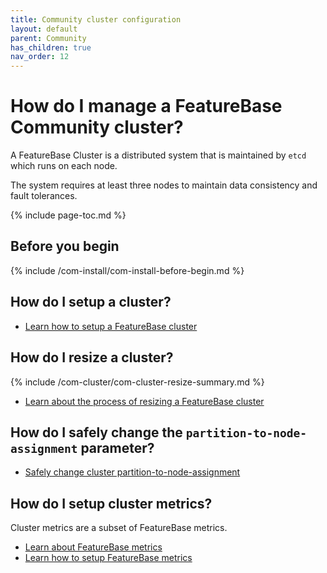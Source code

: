 ```yaml
---
title: Community cluster configuration
layout: default
parent: Community
has_children: true
nav_order: 12
---
```

# How do I manage a FeatureBase Community cluster?

A FeatureBase Cluster is a distributed system that is maintained by `etcd` which runs on each node.

The system requires at least three nodes to maintain data consistency and fault tolerances. <!--from https://stackoverflowteams.com/c/molecula/questions/179-->

{% include page-toc.md %}

## Before you begin
{% include /com-install/com-install-before-begin.md %}

## How do I setup a cluster?

* [Learn how to setup a FeatureBase cluster](/docs/community/com-cluster/com-cluster-setup)

## How do I resize a cluster?

{% include /com-cluster/com-cluster-resize-summary.md %}

* [Learn about the process of resizing a FeatureBase cluster](/docs/community/com-cluster/com-cluster-resize)

## How do I safely change the `partition-to-node-assignment` parameter?

* [Safely change cluster partition-to-node-assignment](/docs/community/com-cluster/com-cluster-change-partition-node)

## How do I setup cluster metrics?

Cluster metrics are a subset of FeatureBase metrics.

* [Learn about FeatureBase metrics](/docs/community/com-monitoring/com-monitoring-metrics-fb#cluster-metrics)
* [Learn how to setup FeatureBase metrics](/docs/community/com-monitoring/com-monitoring-metrics-runtime-enable)
